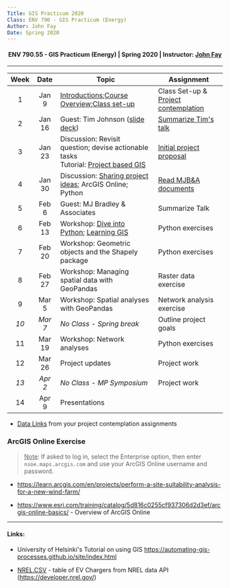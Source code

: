 ```yaml
---
Title: GIS Practicum 2020
Class: ENV 790 - GIS Practicum (Energy)
Author: John Fay
Date: Spring 2020
---
```


<h4>
    <center> 
    ENV 790.55 - GIS Practicum (Energy) | 
    Spring 2020 | 
    Instructor:     <a href='mailto:john.fay@duke.edu'>John Fay</a>
    </center>
</h4>

---

| Week |  Date   | Topic                                                        | Assignment                                                   |
| :--: | :-----: | ------------------------------------------------------------ | ------------------------------------------------------------ |
|  1   |  Jan 9  | [Introductions](./CourseIntroduction.html);[Course Overview](./CourseOverview.html);[Class set-up](./ClassSetup.html) | Class Set-up & [Project contemplation](./Task01_ProjectContemplation.html) |
|  2   | Jan 16  | Guest: Tim Johnson ([slide deck](./Materials/TimJohnson_13Jan2020.pdf)) | [Summarize Tim's talk](./Task02_SpeakerReview.html)          |
|  3   | Jan 23  | Discussion: Revisit question; devise actionable tasks<br />Tutorial: [Project based GIS](./Project-based-GIS.html) | [Initial project proposal](./Task03_InitialProjectProposal.html) |
|  4   | Jan 30  | Discussion: [Sharing project ideas](./Proposal-discussion.html); ArcGIS Online; Python | [Read MJB&A documents](./Task04_MJBA_documents.html)         |
|  5   |  Feb 6  | Guest: MJ Bradley & Associates                               | Summarize Talk                                               |
|  6   | Feb 13  | Workshop: [Dive into Python](./Dive-into-Python.html); [Learning GIS](./Learning_GIS.html) | Python exercises                                             |
|  7   | Feb 20  | Workshop: Geometric objects and the Shapely package          | Python exercises                                             |
|  8   | Feb 27  | Workshop: Managing spatial data with GeoPandas               | Raster data exercise                                         |
|  9   |  Mar 5  | Workshop: Spatial analyses with GeoPandas                    | Network analysis exercise                                    |
| *10* | *Mar 7* | *No Class - Spring break*                                    | Outline project goals                                        |
|  11  | Mar 19  | Workshop: Network analyses                                   | Python exercises                                             |
|  12  | Mar 26  | Project updates                                              | Project work                                                 |
| *13* | *Apr 2* | *No Class - MP Symposium*                                    | Project work                                                 |
|  14  |  Apr 9  | Presentations                                                |                                                              |

* [Data Links](./DataLinks.html) from your project contemplation assignments

### ArcGIS Online Exercise

> <u>Note</u>: If asked to log in, select the Enterprise option, then enter `nsoe.maps.arcgis.com` and use your ArcGIS Online username and password. 

* https://learn.arcgis.com/en/projects/perform-a-site-suitability-analysis-for-a-new-wind-farm/

* https://www.esri.com/training/catalog/5d816c0255cf937306d2d3ef/arcgis-online-basics/ - Overview of ArcGIS Online


---

#### Links: 

* University of Helsinki's Tutorial on using GIS https://automating-gis-processes.github.io/site/index.html

* [NREL.CSV](./media/NREL_data.csv) - table of EV Chargers from NREL data API (https://developer.nrel.gov/)